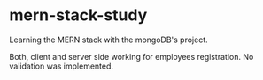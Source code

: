 # mern-stack-study
Learning the MERN stack with the mongoDB's project.

Both, client and server side working for employees registration. No validation was implemented.
